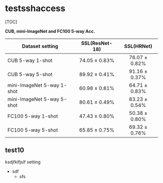 # testsshaccess

[TOC]

**CUB, mini-ImageNet and FC100 5-way Acc.**

| Dataset setting     | SSL(ResNet-18) |  SSL(HRNet) |
| --------     | :-----: | :----: |
| CUB 5-way 1-shot   | 74.05 ± 0.83%  | 76.07 ± 0.82% |
| CUB 5-way 5-shot   | 89.92 ± 0.41%  | 91.16 ± 0.37% |
| mini-ImageNet 5-way 1-shot   | 60.98 ± 0.81%  | 64.71 ± 0.83% |
| mini-ImageNet 5-way 5-shot   | 80.61 ± 0.49%  | 83.23 ± 0.54% |
| FC100 5-way 1-shot   | 47.43 ± 0.80%  | 50.38 ± 0.80%|
| FC100 5-way 5-shot   | 65.85 ± 0.75% | 69.32 ± 0.76% |

## test10
ksdjfklfjslf setting
+ sdf
  * sfs

